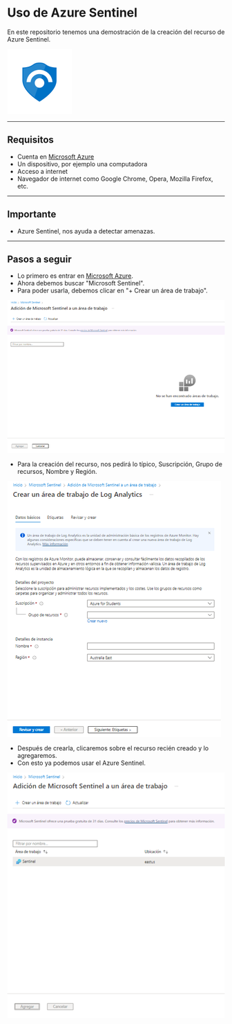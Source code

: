 # Uso de Azure Sentinel
En este repositorio tenemos una demostración de la creación del recurso de Azure Sentinel.

![Microsoft-Azure-Sentinel](https://github.com/DagonNR/Azure-Sentinel/blob/main/images/Microsoft-Azure-Sentinel.png)

---

## Requisitos
- Cuenta en [Microsoft Azure](https://portal.azure.com)
- Un dispositivo, por ejemplo una computadora
- Acceso a internet
- Navegador de internet como Google Chrome, Opera, Mozilla Firefox, etc.

---

## Importante
- Azure Sentinel, nos ayuda a detectar amenazas.

---

## Pasos a seguir

- Lo primero es entrar en [Microsoft Azure](https://portal.azure.com).
- Ahora debemos buscar "Microsoft Sentinel".
- Para poder usarla, debemos clicar en "+ Crear un área de trabajo".

![P1](https://github.com/DagonNR/Azure-Sentinel/blob/main/images/P1.PNG)

- Para la creación del recurso, nos pedirá lo típico, Suscripción, Grupo de recursos, Nombre y Región.

![P2](https://github.com/DagonNR/Azure-Sentinel/blob/main/images/P2.PNG)

- Después de crearla, clicaremos sobre el recurso recién creado y lo agregaremos.
- Con esto ya podemos usar el Azure Sentinel.

![P3](https://github.com/DagonNR/Azure-Sentinel/blob/main/images/P3.PNG)
